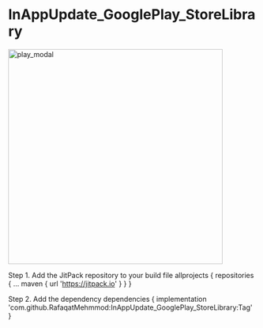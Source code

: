 # InAppUpdate_GooglePlay_StoreLibrary
<img width="434" alt="play_modal" src="https://user-images.githubusercontent.com/107309494/190345336-ed54a68f-7eb9-4a49-b928-5ba1150c00ea.png">

Step 1. Add the JitPack repository to your build file
allprojects {
		repositories {
			...
			maven { url 'https://jitpack.io' }
		}
	}
  
  Step 2. Add the dependency
  dependencies {
	        implementation 'com.github.RafaqatMehmmod:InAppUpdate_GooglePlay_StoreLibrary:Tag'
	}
